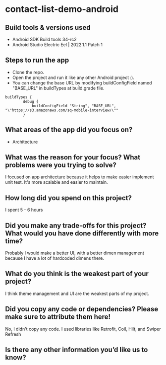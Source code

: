 ﻿# contact-list-demo-android

## Build tools & versions used

- Android SDK Build tools 34-rc2
- Android Studio Electric Eel | 2022.1.1 Patch 1

## Steps to run the app

- Clone the repo.
- Open the project and run it like any other Android project :).
- You can change the base URL by modifying buildConfigField named "BASE_URL" in buildTypes at build.grade file. 
```
buildTypes {
        debug {
            buildConfigField "String", "BASE_URL", "\"https://s3.amazonaws.com/sq-mobile-interview/\""
        }
```

## What areas of the app did you focus on?

- Architecture

## What was the reason for your focus? What problems were you trying to solve?

I focused on app architecture because it helps to make easier implement unit test. It's more scalable and easier to maintain.

## How long did you spend on this project?

I spent 5 - 6 hours

## Did you make any trade-offs for this project? What would you have done differently with more time?

Probably I would make a better UI, with a better dimen management because I have a lot of hardcoded dimens there. 

## What do you think is the weakest part of your project?

I think theme management and UI are the weakest parts of my project. 

## Did you copy any code or dependencies? Please make sure to attribute them here!

No, I didn't copy any code.
I used libraries like Retrofit, Coil, Hilt, and Swiper Refresh

## Is there any other information you’d like us to know?
